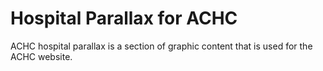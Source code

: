 # Hospital Parallax for ACHC
ACHC hospital parallax is a section of graphic content that is used for the ACHC website.
